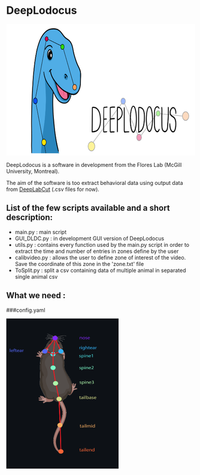 # DeepLodocus 

<img width="700" height="350" src="https://github.com/madmaxpython/DeepLodocus/blob/Master/Logo/dldc-WHITE-repository-open-graph-template.png">
 
DeepLodocus is a software in development from the Flores Lab (McGill University, Montreal).

The aim of the software is too extract behavioral data using output data from [DeepLabCut](http://www.mousemotorlab.org/deeplabcut) (.csv files for now). 

## List of the few scripts available and a short description:
- main.py : main script 
- GUI_DLDC.py : in development GUI version of DeepLodocus
- utils.py : contains every function used by the main.py script in order to extract the time and number of entries in zones define by the user
- calibvideo.py : allows the user to define zone of interest of the video. Save the coordinate of this zone in the 'zone.txt' file
- ToSplit.py : split a csv containing data of multiple animal in separated single animal csv


## What we need : 
###config.yaml

<img width="300" height="400" src="https://github.com/madmaxpython/DeepLodocus/blob/Master/Logo/LabelRequirements.png">


